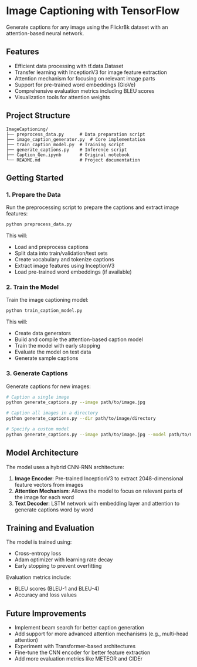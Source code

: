 # Image Captioning with TensorFlow

Generate captions for any image using the Flickr8k dataset with an attention-based neural network.

## Features

- Efficient data processing with tf.data.Dataset
- Transfer learning with InceptionV3 for image feature extraction
- Attention mechanism for focusing on relevant image parts
- Support for pre-trained word embeddings (GloVe)
- Comprehensive evaluation metrics including BLEU scores
- Visualization tools for attention weights

## Project Structure

```
ImageCaptioning/
├── preprocess_data.py      # Data preparation script
├── image_caption_generator.py  # Core implementation
├── train_caption_model.py  # Training script
├── generate_captions.py    # Inference script
├── Caption_Gen.ipynb       # Original notebook
└── README.md               # Project documentation
```

## Getting Started

### 1. Prepare the Data

Run the preprocessing script to prepare the captions and extract image features:

```bash
python preprocess_data.py
```

This will:
- Load and preprocess captions
- Split data into train/validation/test sets
- Create vocabulary and tokenize captions
- Extract image features using InceptionV3
- Load pre-trained word embeddings (if available)

### 2. Train the Model

Train the image captioning model:

```bash
python train_caption_model.py
```

This will:
- Create data generators
- Build and compile the attention-based caption model
- Train the model with early stopping
- Evaluate the model on test data
- Generate sample captions

### 3. Generate Captions

Generate captions for new images:

```bash
# Caption a single image
python generate_captions.py --image path/to/image.jpg

# Caption all images in a directory
python generate_captions.py --dir path/to/image/directory

# Specify a custom model
python generate_captions.py --image path/to/image.jpg --model path/to/model.h5
```

## Model Architecture

The model uses a hybrid CNN-RNN architecture:

1. **Image Encoder**: Pre-trained InceptionV3 to extract 2048-dimensional feature vectors from images
2. **Attention Mechanism**: Allows the model to focus on relevant parts of the image for each word
3. **Text Decoder**: LSTM network with embedding layer and attention to generate captions word by word

## Training and Evaluation

The model is trained using:
- Cross-entropy loss
- Adam optimizer with learning rate decay
- Early stopping to prevent overfitting

Evaluation metrics include:
- BLEU scores (BLEU-1 and BLEU-4)
- Accuracy and loss values

## Future Improvements

- Implement beam search for better caption generation
- Add support for more advanced attention mechanisms (e.g., multi-head attention)
- Experiment with Transformer-based architectures
- Fine-tune the CNN encoder for better feature extraction
- Add more evaluation metrics like METEOR and CIDEr

